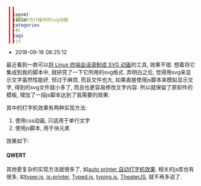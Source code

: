```yaml
---
 layout: post
 title: 模拟命令行操作的svg动画
 categories:
 - 科
 tags:
 - js
---
```


- 2018-09-16 08:25:12

最近看到一款可以[将 Linux 终端会话录制成 SVG 动画](https://linux.cn/article-9953-1.html)的工具, 效果不错. 想着将它集成到我的脚本中, 就研究了一下它所用的svg格式. 弄明白之后, 觉得用svg来显示文字虽然性能好, 但过于麻烦, 而且文件也大, 如果直接使用js脚本来模拟显示文字, 得到的svg文件就小多了, 而且也更容易修改文字内容. 所以就保留了原软件的模板, 增加了一段js脚本达到了我需要的效果:

<object data="/pic/term.svg"></object>

其中的打字机效果有两种实现方法:

1. 使用css动画, 只适用于单行文字
2. 使用js脚本, 用于块元素

效果如下:

<meta charset="UTF-8">
<style>
@keyframes typing { from { width:0; } }
@keyframes blink-caret { 50% { background-color: transparent; } }

h4 {
	border-right: .2em solid;
	width: 30ch;
	overflow: hidden;
	animation: typing 50s steps(300, end),
			   blink-caret .5s step-end infinite;
}

.con{
	display: inline-block;
	position: relative;
}
span{
	width: 3px;
	height: 20px;
	background-color: #f00;
	position: absolute;
	right: -10px;
	animation:blink-caret .5s step-end infinite;
}
</style>

<h4>QWERT</h4>

<div class="con" id='con'></div>

<script>
var s = "QWERT";
var con = document.getElementById('con');
var index = 0, length = s.length, tId = null;

function start() {
	con.innerHTML='<span></span>'
	tId=setInterval(function(){
		con.append(s.charAt(index));
		if(index++ === length){
			clearInterval(tId);
			index = 0;
			start()
		}
	},400);
}
start();
</script>

其他更复杂的实现方法就很多了, 如[auto printer 自动打字机效果](https://www.cnblogs.com/younth/p/5189731.html). 相关的js库也有很多, 如[typer.js](https://yq.aliyun.com/jsarticle/27870), [js-printer](https://github.com/Zhiqing-Lee/js-printer), [Typed.js](https://mattboldt.com/demos/typed-js/), [typing.js]( https://github.com/greyli/typing.js), [TheaterJS](http://gabinaureche.com/TheaterJS/), 就不再多说了.
